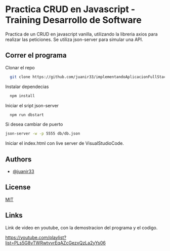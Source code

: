 
# Practica CRUD en Javascript - Training Desarrollo de Software 
Practica de un CRUD en javascript vanilla, utilizando la libreria axios para realizar las peticiones. 
Se utiliza json-server para simular una API. 









## Correr el programa

Clonar el repo

```bash
  git clone https://github.com/juanir33/implementandoAplicacionFullStack
```



Instalar dependecias

```bash
  npm install
```

Iniciar el sript json-server

```bash
  npm run dbstart
```
Si desea cambiar de puerto 

```bash
json-server -w -p 5555 db/db.json
```

Iniciar el index.html con live server de VisualStudioCode.
## Authors

- [@juanir33](https://www.github.com/juanir33)


## License

[MIT](https://choosealicense.com/licenses/mit/)


## Links

Link de video en youtube, con la demostracion del programa y el codigo.

https://youtube.com/playlist?list=PLs5G8vTWRwtvvrEqAZcGezxQzLa2yYs06


